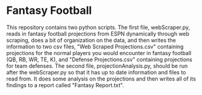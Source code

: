 # Fantasy Football
This repository contains two python scripts.
The first file, webScraper.py, reads in fantasy football projections from ESPN dynamically through web scraping, does a bit of organization on the data, and then writes the information to two csv files, "Web Scraped Projections.csv" containing projections for the normal players you would encounter in fantasy football (QB, RB, WR, TE, K), and "Defense Projections.csv" containing projections for team defenses.
The second file, projectionAnalysis.py, should be run after the webScraper.py so that it has up to date information and files to read from.  It does some analysis on the projections and then writes all of its findings to a report called "Fantasy Report.txt".
